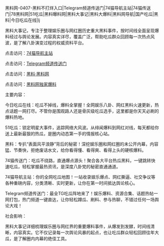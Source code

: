 #
黑料网-0407-黑料不打烊入口|Telegram频道传送门|74猫导航主站|74猫传送门|78黑料网|51吃瓜|黑料曝料网|黑料大事记|黑料大爆料|黑料网导航|国产吃瓜|黑料|今日吃瓜在线|lj

黑料大事记，专注于整理娱乐圈与网红圈历史重大黑料事件，按时间线全面呈现爆料经过与舆论发展。内容真实详尽，覆盖广泛，帮助吃瓜群众回顾每一次热点风波，是了解八卦演变过程的权威资料平台。


点击访问：<a href="https://74mao.com/">74猫导航主站</a>

点击访问：<a href="https://74mao.com/">Telegram频道传送门</a>

点击访问：<a href="https://gbs-3wd.pages.dev/">黑料·黑料网</a>

点击访问：<a href="https://haef.pages.dev/">黑料网独家爆料</a>


主要内容：

今日吃瓜在线：吃瓜不掉线，爆料全掌握！全网娱乐八卦、网红黑料火速更新，热点话题一网打尽。不管你是围观路人还是骨灰级吃瓜选手，这里都是你天天必刷的爆料热地。

51吃瓜：锁定明星大事件，追踪网络大风波。从绯闻爆料到网红对线，每天都给你送上最新最狠的热瓜，是圈内动态第一手的情报核心站。

黑料：专扒“表面风平浪静”背后的秘密！深挖娱乐圈和网红圈的未公开内幕，内容猛、节奏快，拒绝废话水文，给你看得懂、看得爽、看得上头的硬核爆料。

74猫传送门：吃瓜不绕路，直通爆点源头！聚合各大平台热瓜黑料，一键跳转快速吃瓜，轻松掌握最热资讯，是深度八卦党的秘密直通通道。

74猫导航主站：你的全网吃瓜地图！一站收录娱乐爆点、网红撕逼、社交争议等各种重磅内容，分类清晰、实时更新，让你在第一时间抵达舆论核心。

Telegram频道传送门：最全TG吃瓜阵地来了！娱乐爆料、资源合集、话题热帖一网打包，热门频道一键直达，让你轻松蹲瓜、刷料、参与热聊，不错过任何一场舆论大戏！

社会影响：

黑料大事记详细梳理娱乐圈与网红界的重要爆料事件，从爆发到发酵，时间线清晰，内容真实。它不仅记录每一次舆论风暴的起点，也让吃瓜群众轻松回顾往年大瓜，是了解圈内内幕的绝佳工具。

<span style="display:none;">[Canonical link](）</span>
